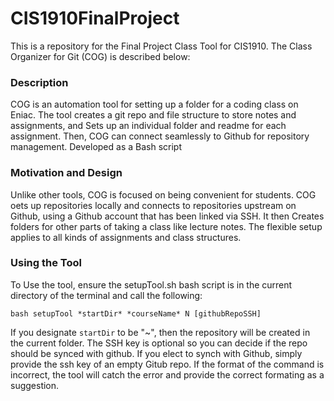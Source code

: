 # CIS1910FinalProject
This is a repository for the Final Project Class Tool for CIS1910. The Class Organizer for Git (COG) is described below:

### Description
COG is an automation tool for setting up a folder for a coding class on Eniac. The tool creates a git repo and file structure to store notes and assignments, and
Sets up an individual folder and readme for each assignment. Then, COG can connect seamlessly to Github for repository management. Developed as a Bash script

### Motivation and Design
Unlike other tools, COG is focused on being convenient for students. COG oets up repositories locally and connects to repositories upstream on Github, using a Github account that has been linked via SSH. It then Creates folders for other parts of taking a class like lecture notes. The flexible setup applies to all kinds of assignments and class structures.

### Using the Tool

To Use the tool, ensure the setupTool.sh bash script is in the current directory of the terminal and call the following:

```
bash setupTool *startDir* *courseName* N [githubRepoSSH]
```

If you designate ```startDir``` to be "~", then the repository will be created in the current folder. The SSH key is optional so you can decide if the repo should be synced with github. If you elect to synch with Github, simply provide the ssh key of an empty Gitub repo. If the format of the command is incorrect, the tool will catch the error and provide the correct formating as a suggestion.
